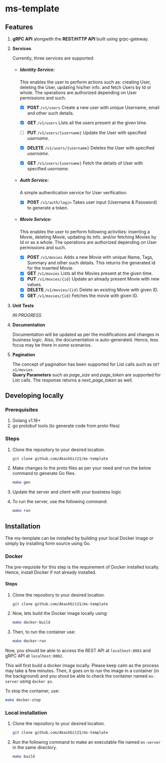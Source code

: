 # ms-template

## Features
1. **gRPC API** alongwith the **REST/HTTP API** built using grpc-gateway.
2. **Services** 
    
    Currently, three services are supported:
    * ##### Identity Service:
        
        This enables the user to perform actions such as: creating User, deleting the User, updating his/her info. and fetch Users by Id or whole. The operations are authorized depending on User permissions and such.
        - [X] **POST** `/v1/users` Create a new user with unique Username, email and other such details.
        - [X] **GET** `/v1/users` Lists all the users present at the given time.
        - [ ] **PUT** `/v1/users/{username}` Update the User with specified *username*.
        - [X] **DELETE** `/v1/users/{username}` Deletes the User with specified *username*.
        - [X] **GET** `/v1/users/{username}` Fetch the details of User with specified *username*.


    * ##### Auth Service:
        
        A simple authentication service for User verification.
        - [X] **POST** `/v1/auth/login` Takes user input (Username & Password) to generate a token.

    * ##### Movie Service:
        
        This enables the user to perform following activities: inserting a Movie, deleting Movie, updating its info. and/or fetching Movies by Id or as a whole. The operations are authorized depending on User permissions and such.
        - [X] **POST** `/v1/movies` Adds a new Movie with unique Name, Tags, Summary and other such details. This returns the generated id for the inserted Movie.
        - [X] **GET** `/v1/movies` Lists all the Movies present at the given time.
        - [X] **PUT** `/v1/movies/{id}` Update an already present Movie with new values.
        - [X] **DELETE** `/v1/movies/{id}` Delete an existing Movie with given ID. 
        - [X] **GET** `/v1/movies/{id}` Fetches the movie with given ID.
1. **Unit Tests**

    *IN PROGRESS*
1. **Documentation**

    Documentation will be updated as per the modifications and changes in business logic. Also, the documentation is auto-generated. Hence, less focus may be there in some scenarios.
1. **Pagination** 
    
    The concept of pagination has been supported for List calls such as ```GET v1/movies```.     
    **Query Parameters** such as *page_size* and *page_token* are supported for List calls. The response returns a *next_page_token* as well.


## Developing locally

### Prerequisites
1. Golang v1.16+
1. go protobuf tools (to generate code from proto files)

### Steps
1. Clone the repository to your desired location.
    ```sh
    git clone github.com/AkashGit21/ms-template
    ```

1. Make changes to the proto files as per your need and run the below command to generate Go files.
    ```sh
    make gen
    ```
1. Update the server and client with your business logic
1. To run the server, use the following command: 
    ```sh
    make run
    ```

## Installation
The ms-template can be installed by building your local Docker image or simply by installing form source using Go.

### Docker
The pre-requisite for this step is the requirement of Docker installed locally. Hence, install Docker if not already installed.

#### Steps

1. Clone the repository to your desired location.
    ```sh
    git clone github.com/AkashGit21/ms-template
    ```

1. Now, lets build the Docker image locally using:
    ```sh
    make docker-build
    ```

1. Then, to run the container use:
    ```sh
    make docker-run
    ```
Now, you should be able to access the REST API at `localhost:8081` and gRPC API at `localhost:8082`.

This will first build a docker image locally. Please keep calm as the process may take a few minutes. Then, it goes on to run the image in a container (in the background) and you shoul be able to check the container named `ms-server` using  ```docker ps```. 

To stop the container, use:
  ```sh 
  make docker-stop
  ```

### Local installation 

1. Clone the repository to your desired location.
    ```sh
    git clone github.com/AkashGit21/ms-template
    ```
1. Run the following command to make an executable file named `ms-server` in the same directory.
    ```sh
    make build
    ```
